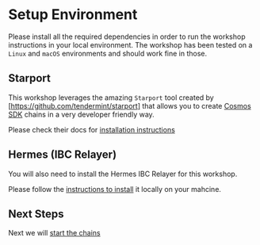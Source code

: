 
# Setup Environment

Please install all the required dependencies in order to run the workshop instructions in your local environment. The workshop has been tested on a `Linux` and `macOS` environments and should work fine in those.

## Starport

This workshop leverages the amazing `Starport` tool created by [https://github.com/tendermint/starport] that allows you to create [Cosmos SDK](https://github.com/cosmos/cosmos-sdk) chains in a very developer friendly way.

Please check their docs for [installation instructions](https://docs.starport.network/intro/install.html)


## Hermes (IBC Relayer)

You will also need to install the Hermes IBC Relayer for this workshop. 

Please follow the [instructions to install](https://hermes.informal.systems/installation.html) it locally on your mahcine.

## Next Steps

Next we will [start the chains](./chains.md)
